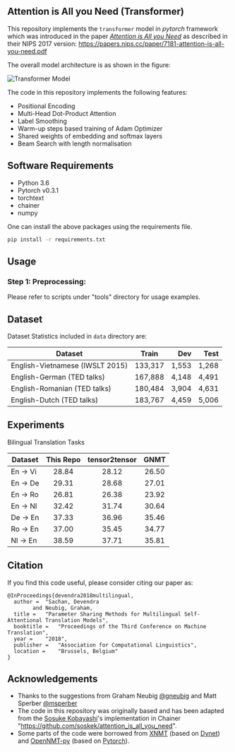 ## Attention is All you Need (Transformer)

This repository implements the `transformer` model in *pytorch* framework which was introduced in the paper *[Attention is All you Need](https://arxiv.org/abs/1706.03762)* as described in their
NIPS 2017 version: https://papers.nips.cc/paper/7181-attention-is-all-you-need.pdf


The overall model architecture is as shown in the figure:

![][transformer]

[transformer]: img/transformer.png "Transformer Model"


The code in this repository implements the following features:
* Positional Encoding
* Multi-Head Dot-Product Attention
* Label Smoothing
* Warm-up steps based training of Adam Optimizer
* Shared weights of embedding and softmax layers
* Beam Search with length normalisation

## Software Requirements
* Python 3.6
* Pytorch v0.3.1 
* torchtext
* chainer
* numpy

One can install the above packages using the requirements file.
```bash
pip install -r requirements.txt
```


## Usage

### Step 1: Preprocessing:
Please refer to scripts under "tools" directory for usage examples.


## Dataset

Dataset Statistics included in `data` directory are:

| Dataset |Train|Dev|Test|
| --------------------------- |:-------:|------:|-------:|
| English-Vietnamese (IWSLT 2015) | 133,317 | 1,553 | 1,268  |
| English-German (TED talks)| 167,888 | 4,148 | 4,491 |
| English-Romanian (TED talks)| 180,484 | 3,904 | 4,631 |
| English-Dutch (TED talks)| 183,767 | 4,459 | 5,006 |

## Experiments
Bilingual Translation Tasks

| Dataset |This Repo |tensor2tensor| GNMT |
| --------------------------- |:-------:|:------:|:-------:|
| En -> Vi | 28.84 | 28.12 | 26.50 |
| En -> De | 29.31 | 28.68 | 27.01 |
| En -> Ro | 26.81 | 26.38 | 23.92 |
| En -> Nl | 32.42 | 31.74 | 30.64 |
| De -> En | 37.33 | 36.96 | 35.46 |
| Ro -> En | 37.00 | 35.45 | 34.77 |
| Nl -> En | 38.59 | 37.71 | 35.81 |

## Citation
If you find this code useful, please consider citing our paper as:
```
@InProceedings{devendra2018multilingual,
  author = 	"Sachan, Devendra
		and Neubig, Graham,
  title = 	"Parameter Sharing Methods for Multilingual Self-Attentional Translation Models",
  booktitle = 	"Proceedings of the Third Conference on Machine Translation",
  year = 	"2018",
  publisher = 	"Association for Computational Linguistics",
  location = 	"Brussels, Belgium"
}
```

## Acknowledgements
* Thanks to the suggestions from Graham Neubig [@gneubig](https://github.com/neubig) and Matt Sperber [@msperber](https://github.com/msperber)
* The code in this repository was originally based and has been adapted from the [Sosuke Kobayashi](https://github.com/soskek)'s implementation in Chainer "https://github.com/soskek/attention_is_all_you_need".
* Some parts of the code were borrowed from [XNMT](https://github.com/neulab/xnmt/tree/master/xnmt) (based on [Dynet](https://github.com/clab/dynet)) and [OpenNMT-py](https://github.com/OpenNMT/OpenNMT-py) (based on [Pytorch](https://github.com/pytorch/pytorch)).

